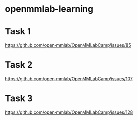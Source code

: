 # openmmlab-learning

# Task 1

https://github.com/open-mmlab/OpenMMLabCamp/issues/85


# Task 2

https://github.com/open-mmlab/OpenMMLabCamp/issues/107


# Task 3

https://github.com/open-mmlab/OpenMMLabCamp/issues/128

